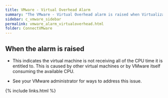 ```yaml
---
title: VMware - Virtual Overhead Alarm
summary: "The VMware - Virtual Overhead alarm is raised when Virtualization Overhead is greater than a threshold and CPU Usage is 95% or higher."
sidebar: c_vmware_sidebar
permalink: vmware_alarm_virtualoverhead.html
folder: ConnectVMware
---
```



## When the alarm is raised

* This indicates the virtual machine is not receiving all of the CPU time it is entitled to. This is caused by other virtual machines or by VMware itself consuming the available CPU.

* See your VMware administrator for ways to address this issue.


{% include links.html %}

